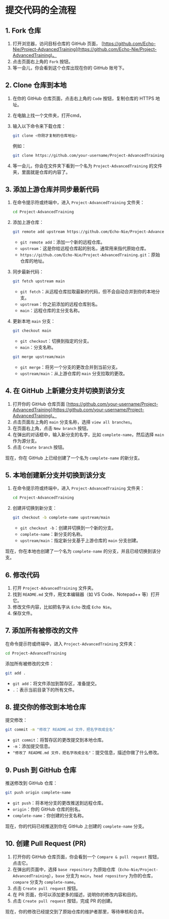 # 提交代码的全流程

## 1. Fork 仓库
1. 打开浏览器，访问目标仓库的 GitHub 页面， [https://github.com/Echo-Nie/Project-AdvancedTraining](https://github.com/Echo-Nie/Project-AdvancedTraining)。
2. 点击页面右上角的 `Fork` 按钮。
3. 等一会儿，你会看到这个仓库出现在你的 GitHub 账号下。



## 2. Clone 仓库到本地
1. 在你的 GitHub 仓库页面，点击右上角的 `Code` 按钮，复制仓库的 HTTPS 地址。

2. 在电脑上找一个文件夹，打开cmd，

4. 输入以下命令来下载仓库：
   ```bash
   git clone <你刚才复制的仓库地址>
   ```
   例如：
   ```bash
   git clone https://github.com/your-username/Project-AdvancedTraining.git
   ```
   
4. 等一会儿，你会在文件夹下看到一个名为 `Project-AdvancedTraining` 的文件夹，里面就是仓库的内容了。



## 3. 添加上游仓库并同步最新代码
1. 在命令提示符或终端中，进入 `Project-AdvancedTraining` 文件夹：
   ```bash
   cd Project-AdvancedTraining
   ```
   
2. 添加上游仓库：
   ```bash
   git remote add upstream https://github.com/Echo-Nie/Project-AdvancedTraining.git
   ```
   - `git remote add`：添加一个新的远程仓库。
   - `upstream`：这是你给远程仓库起的别名，通常用来指代原始仓库。
   - `https://github.com/Echo-Nie/Project-AdvancedTraining.git`：原始仓库的地址。

3. 同步最新代码：
   ```bash
   git fetch upstream main
   ```
   - `git fetch`：从远程仓库拉取最新的代码，但不会自动合并到你的本地分支。
   - `upstream`：你之前添加的远程仓库别名。
   - `main`：远程仓库的主分支名称。

4. 更新本地 `main` 分支：
   ```bash
   git checkout main
   ```
   - `git checkout`：切换到指定的分支。
   - `main`：分支名称。

   ```bash
   git merge upstream/main
   ```
   - `git merge`：将另一个分支的更改合并到当前分支。
   - `upstream/main`：从上游仓库的 `main` 分支拉取的更改。
   
   

## 4. 在 GitHub 上新建分支并切换到该分支
1. 打开你的 GitHub 仓库页面 [https://github.com/your-username/Project-AdvancedTraining](https://github.com/your-username/Project-AdvancedTraining)。
2. 点击页面左上角的 `main` 分支名称，选择 `view all branches`。
3. 在页面右上角，点击 `New branch` 按钮。
4. 在弹出的对话框中，输入新分支的名字，比如 `complete-name`，然后选择 `main` 作为源分支。
5. 点击 `Create branch` 按钮。

现在，你在 GitHub 上已经创建了一个名为 `complete-name` 的新分支。



## 5. 本地创建新分支并切换到该分支
1. 在命令提示符或终端中，进入 `Project-AdvancedTraining` 文件夹：
   ```bash
   cd Project-AdvancedTraining
   ```
2. 创建并切换到新分支：
   ```bash
   git checkout -b complete-name upstream/main
   ```
   - `git checkout -b`：创建并切换到一个新的分支。
   - `complete-name`：新分支的名称。
   - `upstream/main`：指定新分支基于上游仓库的 `main` 分支创建。

现在，你在本地也创建了一个名为 `complete-name` 的分支，并且已经切换到该分支。



## 6. 修改代码
1. 打开 `Project-AdvancedTraining` 文件夹。
2. 找到 `README.md` 文件，用文本编辑器（如 VS Code、Notepad++ 等）打开它。
3. 修改文件内容，比如把名字从 `Echo` 改成 `Echo Nie`。
4. 保存文件。



## 7. 添加所有被修改的文件
在命令提示符或终端中，进入 `Project-AdvancedTraining` 文件夹：
```bash
cd Project-AdvancedTraining
```

添加所有被修改的文件：
```bash
git add .
```
- `git add`：将文件添加到暂存区，准备提交。
- `.`：表示当前目录下的所有文件。



## 8. 提交你的修改到本地仓库
提交修改：
```bash
git commit -m "修改了 README.md 文件，把名字改成全名"
```
- `git commit`：将暂存区的更改提交到本地仓库。
- `-m`：添加提交信息。
- `"修改了 README.md 文件，把名字改成全名"`：提交信息，描述你做了什么修改。



## 9. Push 到 GitHub 仓库
推送修改到 GitHub 仓库：
```bash
git push origin complete-name
```
- `git push`：将本地分支的更改推送到远程仓库。
- `origin`：你的 GitHub 仓库的别名。
- `complete-name`：你创建的分支名称。

现在，你的代码已经推送到你在 GitHub 上创建的 `complete-name` 分支。



## 10. 创建 Pull Request (PR)
1. 打开你的 GitHub 仓库页面，你会看到一个 `Compare & pull request` 按钮，点击它。
2. 在弹出的页面中，选择 `base repository` 为原始仓库（`Echo-Nie/Project-AdvancedTraining`），`base` 分支为 `main`，`head repository` 为你的仓库，`compare` 分支为 `complete-name`。
3. 点击 `Create pull request` 按钮。
4. 在 PR 页面，你可以添加更多的描述，说明你的修改内容和目的。
5. 点击 `Create pull request` 按钮，完成 PR 的创建。

现在，你的修改已经提交到了原始仓库的维护者那里，等待审核和合并。
